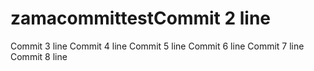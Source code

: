 # zamacommittestCommit 2 line
Commit 3 line
Commit 4 line
Commit 5 line
Commit 6 line
Commit 7 line
Commit 8 line
